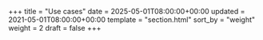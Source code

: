 +++
title = "Use cases"
date = 2025-05-01T08:00:00+00:00
updated = 2021-05-01T08:00:00+00:00
template = "section.html"
sort_by = "weight"
weight = 2
draft = false
+++
